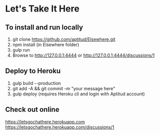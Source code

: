 # Let's Take It Here

## To install and run locally
1. git clone https://github.com/aptitud/Elsewhere.git
2. npm install (in Elsewhere folder)
3. gulp run
4. Browse to http://127.0.0.1:4444 or http://127.0.0.1:4444/discussions/1

## Deploy to Heroku
1. gulp build --production
2. git add -A && git commit -m "your message here"
3. gulp deploy (requires Heroku cli and login with Aptitud account)

## Check out online
https://letsgochathere.herokuapp.com<br/>
https://letsgochathere.herokuapp.com/discussions/1
